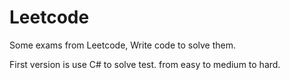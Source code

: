 # Leetcode
Some exams from Leetcode, Write code to solve them.

First version is use C# to solve test. from easy to medium to hard.
